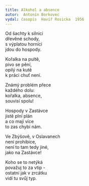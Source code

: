 ```yaml
---
title: Alkohol a absence
autor:  Antonín Borkovec
vydal: časopis  Havíř Rosicka  1956
---
```


Od šachty k silnici   
dřevěné schody,   
s výplatou horníci   
jdou do hospody.

Kořalka na pultě,  
pivo se pění,   
opilý na kutě  
k práci chuť není.

Známý problém přece  
každého dolu:   
kořalka, absence,  
souvisí spolu!

Hospody v Zastávce   
jistě plní plán   
a co mají více    
to zas chybí nám.

Ve Zbýšově, v Oslavanech   
není prohibice,   
není to tam tedy jiné,   
jako na Zastávce!

Koho se to netýká   
považuj to za vtip -   
ostatní jak v zrcátku   
vidí tu svůj typ.